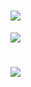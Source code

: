 <h1 allign="center">
<img src= https://capsule-render.vercel.app/api?type=waving&height=300&color=487eef&text=JoãoT-dev&section=header&reversal=false&textBg=false&fontAlign=50&fontSize=75>
</h1>

<p allign="center">
<img src= https://readme-typing-svg.herokuapp.com/demo/?font=inter&duration=3000&pause=1500&color=487EEF&center=true&vCenter=true&random=true&lines=Network+monitoring+%7C+Cloud>
</p>

<h1 allign="center">
<img src= https://readme-typing-svg.herokuapp.com/demo/?font=inter&duration=3000&pause=1500&color=487EEF&center=true&vCenter=true&random=true&lines=Network+monitoring+%7C+Cloud>
</h1>
